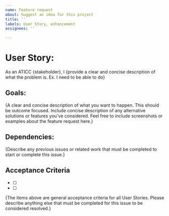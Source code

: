 ```yaml
---
name: Feature request
about: Suggest an idea for this project
title: ''
labels: User Story, enhancement
assignees: ''

---
```


# User Story:

As an ATICC {stakeholder}, I {provide a clear and concise description of what the problem is. Ex. I need to be able to do}

## Goals:

{A clear and concise description of what you want to happen. This should be outcome focused. Include concise description of any alternative solutions or features you've considered. Feel free to include screenshots or examples about the feature request here.}

## Dependencies:

{Describe any previous issues or related work that must be completed to start or complete this issue.}

## Acceptance Criteria

- [ ] 
- [ ] 

{The items above are general acceptance criteria for all User Stories. Please describe anything else that must be completed for this issue to be considered resolved.}

